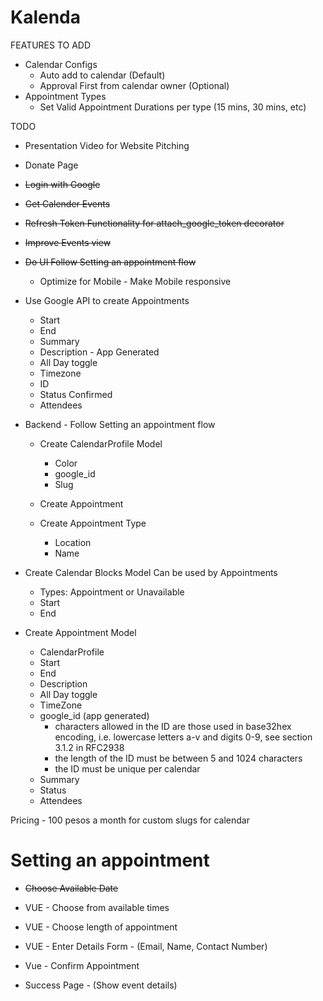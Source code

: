 # Kalenda

FEATURES TO ADD
* Calendar Configs
    * Auto add to calendar (Default)
    * Approval First from calendar owner (Optional)
* Appointment Types
    * Set Valid Appointment Durations per type (15 mins, 30 mins, etc) 

TODO

* Presentation Video for Website Pitching
* Donate Page

* ~~Login with Google~~
* ~~Get Calender Events~~
* ~~Refresh Token Functionality for attach_google_token decorator~~
* ~~Improve Events view~~
*  ~~Do UI Follow Setting an appointment flow~~
    * Optimize for Mobile - Make Mobile responsive
* Use Google API to create Appointments
    * Start
    * End
    * Summary
    * Description - App Generated
    * All Day toggle
    * Timezone
    * ID
    * Status Confirmed
    * Attendees
* Backend - Follow Setting an appointment flow
    * Create CalendarProfile Model
        * Color
        * google_id
        * Slug
             
    * Create Appointment
    * Create Appointment Type
        * Location
        * Name 

* Create Calendar Blocks Model
    Can be used by Appointments
    - Types: Appointment or Unavailable
    - Start
    - End
* Create Appointment Model
    * CalendarProfile
    * Start
    * End
    * Description
    * All Day toggle
    * TimeZone
    * google_id (app generated)
        * characters allowed in the ID are those used in base32hex encoding, i.e. lowercase letters a-v and digits 0-9, see section 3.1.2 in RFC2938
        * the length of the ID must be between 5 and 1024 characters
        * the ID must be unique per calendar
    * Summary
    * Status
    * Attendees
    
Pricing
    - 100 pesos a month for custom slugs for calendar



# Setting an appointment

* ~~Choose Available Date~~

* VUE - Choose from available times
* VUE - Choose length of appointment

* VUE - Enter Details Form - (Email, Name, Contact Number)
* Vue - Confirm Appointment
* Success Page - (Show event details)
